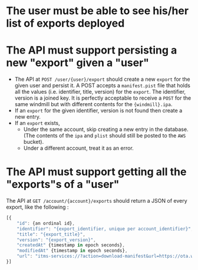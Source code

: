 # The user must be able to see his/her list of exports deployed

# The API must support persisting a new "export" given a "user"
  * The API at `POST /user/{user}/export` should create a new `export` for the given user and persist it.
    A POST accepts a `manifest.pist` file that holds all the values (i.e. identifier, title, version) for the `export`.
    The identifier, version is a joined key. It is perfectly acceptable to receive a `POST` for the same windmill but with different contents for the `{windmill}.ipa`.
  * If an `export` for the given identifier, version is not found then create a new entry.
  * If an `export` exists,	
	* Under the same account, skip creating a new entry in the database. (The contents of the `ipa` and `plist` should still be posted to the `AWS` bucket).
	* Under a different account, treat it as an error.

# The API must support getting all the "exports"s of a "user"

The API at `GET /account/{account}/exports` should return a JSON of every export, like the following : 

```javascript
[{
    "id": {an ordinal id},
    "identifier": "{export_identifier, unique per account_identifier}",
    "title": "{export_title}",
    "version": "{export_version}",
    "createdAt" {timestamp in epoch seconds},
    "modifiedAt" {timestamp in epoch seconds},
    "url": "itms-services://?action=download-manifest&url=https://ota.windmill.io/{account_identifier}/{export_identifier}/{export_version}/{export_title}.plist"
}]
```
